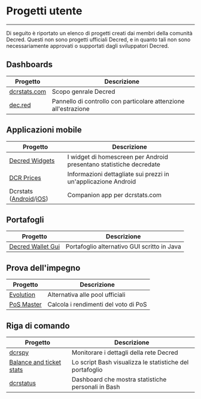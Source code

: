 # Progetti utente  

---

Di seguito è riportato un elenco di progetti creati dai membri della comunità Decred. Questi non sono progetti ufficiali Decred, e in quanto tali non sono necessariamente approvati o supportati dagli sviluppatori Decred. 

## Dashboards

Progetto                               | Descrizione
--------------------------------------|----------------------------------
[dcrstats.com](https://dcrstats.com/) | Scopo genrale Decred
[dec.red](http://d3c.red/)            | Pannello di controllo con particolare attenzione all'estrazione

## Applicazioni mobile

Progetto                                                                                       | Descrizione
----------------------------------------------------------------------------------------------|--------------------------------------------------------
[Decred Widgets](https://play.google.com/store/apps/details?id=com.jamieholdstock.dcrwidgets) | I widget di homescreen per Android presentano statistiche decredate
[DCR Prices](https://play.google.com/store/apps/details?id=altcoin.br.decred)                 | Informazioni dettagliate sui prezzi in un'applicazione Android
Dcrstats ([Android](https://play.google.com/store/apps/details?id=com.ionicframework.myapp554035)/[iOS](https://itunes.apple.com/us/app/dcrstats/id1141383230)) | Companion app per dcrstats.com

## Portafogli

Progetto                                                                       | Descrizione
------------------------------------------------------------------------------|------------------------------------------
[Decred Wallet Gui](https://forum.decred.org/threads/decred-wallet-gui.1119/) | Portafoglio alternativo GUI scritto in Java

## Prova dell'impegno

Progetto                                     | Descrizione
--------------------------------------------|------------------------------------
[Evolution](https://evolution.dcrstats.com) | Alternativa alle pool ufficiali
[PoS Master](http://www.posmaster.info/)    | Calcola i rendimenti del voto di PoS


## Riga di comando
Progetto                                                                                                                         | Descrizione
--------------------------------------------------------------------------------------------------------------------------------|------------------------------------
[dcrspy](https://github.com/chappjc/dcrspy)                                                                                     | Monitorare i dettagli della rete Decred
[Balance and ticket stats](https://forum.decred.org/threads/bash-shell-script-to-view-quick-stats-on-balance-and-tickets.2926/) | Lo script Bash visualizza le statistiche del portafoglio
[dcrstatus](https://github.com/karamble/dcrstatus)                                                                              | Dashboard che mostra statistiche personali in Bash
